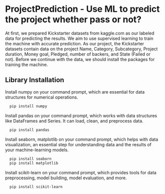 # ProjectPrediction - Use ML to predict the project whether pass or not?

At first, we prepared Kickstarter datasets from kaggle.com as our labeled data for predicting the results. We aim to use supervised learning to train the machine with accurate prediction. As our project, the Kickstarter datasets contain data on the project Name, Category, Subcategory, Project duration, Money goal, Pledged, number of backers, and State (Failed or not). Before we continue with the data, we should install the packages for training the machine.

## Library Installation

Install numpy on your command prompt, which are essential for 
data structures for numerical operations.

```bash
  pip install numpy
```


Install pandas on your command prompt, which works with data structures like DataFrames and Series. It can load, clean, and preprocess data.

```bash
  pip install pandas 
```


Install seaborn, matplotlib on your command prompt, which helps with data visualization, an essential step for understanding data and the results of your machine-learning models.

```bash
  pip install seaborn
  pip install matplotlib
```


Install scikit-learn on your command prompt, which provides tools for data preprocessing, model building, model evaluation, and more.

```bash
  pip install scikit-learn
```
